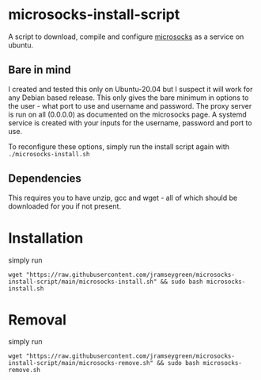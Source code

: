 # microsocks-install-script
A script to download, compile and configure [microsocks](https://github.com/rofl0r/microsocks) as a service on ubuntu.

## Bare in mind
I created and tested this only on Ubuntu-20.04 but I suspect it will work for any Debian based release.
This only gives the bare minimum in options to the user - what port to use and username and password. The proxy server is run on all (0.0.0.0) as documented on the microsocks page.
A systemd service is created with your inputs for the username, password and port to use.

To reconfigure these options, simply run the install script again with ```./microsocks-install.sh```

## Dependencies
This requires you to have unzip, gcc and wget - all of which should be downloaded for you if not present.

# Installation
simply run 
```
wget "https://raw.githubusercontent.com/jramseygreen/microsocks-install-script/main/microsocks-install.sh" && sudo bash microsocks-install.sh
```

# Removal
simply run 
```
wget "https://raw.githubusercontent.com/jramseygreen/microsocks-install-script/main/microsocks-remove.sh" && sudo bash microsocks-remove.sh
```

